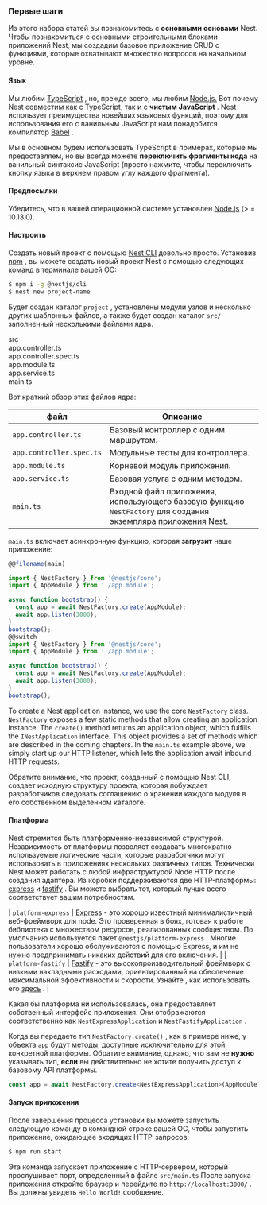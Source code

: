 ### Первые шаги

Из этого набора статей вы познакомитесь с **основными основами** Nest. Чтобы познакомиться с основными строительными блоками приложений Nest, мы создадим базовое приложение CRUD с функциями, которые охватывают множество вопросов на начальном уровне.

#### Язык

Мы любим [TypeScript](https://www.typescriptlang.org/) , но, прежде всего, мы любим [Node.js.](https://nodejs.org/en/) Вот почему Nest совместим как с TypeScript, так и с **чистым JavaScript** . Nest использует преимущества новейших языковых функций, поэтому для использования его с ванильным JavaScript нам понадобится компилятор [Babel](https://babeljs.io/) .

Мы в основном будем использовать TypeScript в примерах, которые мы предоставляем, но вы всегда можете **переключить фрагменты кода** на ванильный синтаксис JavaScript (просто нажмите, чтобы переключить кнопку языка в верхнем правом углу каждого фрагмента).

#### Предпосылки

Убедитесь, что в вашей операционной системе установлен [Node.js](https://nodejs.org/) (&gt; = 10.13.0).

#### Настроить

Создать новый проект с помощью [Nest CLI](/cli/overview) довольно просто. Установив [npm](https://www.npmjs.com/) , вы можете создать новый проект Nest с помощью следующих команд в терминале вашей ОС:

```bash
$ npm i -g @nestjs/cli
$ nest new project-name
```

Будет создан каталог `project` , установлены модули узлов и несколько других шаблонных файлов, а также будет создан каталог `src/` заполненный несколькими файлами ядра.

<div class="file-tree">
  <div class="item">src</div>
  <div class="children">
    <div class="item">app.controller.ts</div>
    <div class="item">app.controller.spec.ts</div>
    <div class="item">app.module.ts</div>
    <div class="item">app.service.ts</div>
    <div class="item">main.ts</div>
  </div>
</div>

Вот краткий обзор этих файлов ядра:

файл | Описание
--- | ---
`app.controller.ts` | Базовый контроллер с одним маршрутом.
`app.controller.spec.ts` | Модульные тесты для контроллера.
`app.module.ts` | Корневой модуль приложения.
`app.service.ts` | Базовая услуга с одним методом.
`main.ts` | Входной файл приложения, использующего базовую функцию `NestFactory` для создания экземпляра приложения Nest.

`main.ts` включает асинхронную функцию, которая **загрузит** наше приложение:

```typescript
@@filename(main)

import { NestFactory } from '@nestjs/core';
import { AppModule } from './app.module';

async function bootstrap() {
  const app = await NestFactory.create(AppModule);
  await app.listen(3000);
}
bootstrap();
@@switch
import { NestFactory } from '@nestjs/core';
import { AppModule } from './app.module';

async function bootstrap() {
  const app = await NestFactory.create(AppModule);
  await app.listen(3000);
}
bootstrap();
```

To create a Nest application instance, we use the core `NestFactory` class. `NestFactory` exposes a few static methods that allow creating an application instance. The `create()` method returns an application object, which fulfills the `INestApplication` interface. This object provides a set of methods which are described in the coming chapters. In the `main.ts` example above, we simply start up our HTTP listener, which lets the application await inbound HTTP requests.

Обратите внимание, что проект, созданный с помощью Nest CLI, создает исходную структуру проекта, которая побуждает разработчиков следовать соглашению о хранении каждого модуля в его собственном выделенном каталоге.

<app-banner-courses></app-banner-courses>

#### Платформа

Nest стремится быть платформенно-независимой структурой. Независимость от платформы позволяет создавать многократно используемые логические части, которые разработчики могут использовать в приложениях нескольких различных типов. Технически Nest может работать с любой инфраструктурой Node HTTP после создания адаптера. Из коробки поддерживаются две HTTP-платформы: [express](https://expressjs.com/) и [fastify](https://www.fastify.io) . Вы можете выбрать тот, который лучше всего соответствует вашим потребностям.

| `platform-express` | [Express](https://expressjs.com/) - это хорошо известный минималистичный веб-фреймворк для node. Это проверенная в боях, готовая к работе библиотека с множеством ресурсов, реализованных сообществом. По умолчанию используется пакет `@nestjs/platform-express` . Многие пользователи хорошо обслуживаются с помощью Express, и им не нужно предпринимать никаких действий для его включения. | | `platform-fastify` | [Fastify](https://www.fastify.io/) - это высокопроизводительный фреймворк с низкими накладными расходами, ориентированный на обеспечение максимальной эффективности и скорости. Узнайте , как использовать его [здесь](/techniques/performance) . |

Какая бы платформа ни использовалась, она предоставляет собственный интерфейс приложения. Они отображаются соответственно как `NestExpressApplication` и `NestFastifyApplication` .

Когда вы передаете тип `NestFactory.create()` , как в примере ниже, у объекта `app` будут методы, доступные исключительно для этой конкретной платформы. Обратите внимание, однако, что вам не **нужно** указывать тип, **если** вы действительно не хотите получить доступ к базовому API платформы.

```typescript
const app = await NestFactory.create<NestExpressApplication>(AppModule);
```

#### Запуск приложения

После завершения процесса установки вы можете запустить следующую команду в командной строке вашей ОС, чтобы запустить приложение, ожидающее входящих HTTP-запросов:

```bash
$ npm run start
```

Эта команда запускает приложение с HTTP-сервером, который прослушивает порт, определенный в файле `src/main.ts` После запуска приложения откройте браузер и перейдите по `http://localhost:3000/` . Вы должны увидеть `Hello World!` сообщение.
